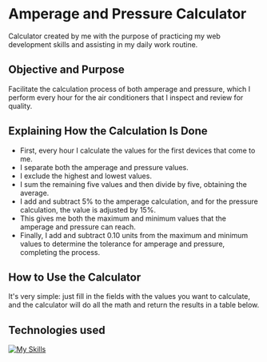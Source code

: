 # Amperage and Pressure Calculator
 Calculator created by me with the purpose of practicing my web development skills and assisting in my daily work routine.

 ## Objective and Purpose
 Facilitate the calculation process of both amperage and pressure, which I perform every hour for the air conditioners that I inspect and review for quality.

 ## Explaining How the Calculation Is Done
 - First, every hour I calculate the values for the first devices that come to me.
 - I separate both the amperage and pressure values.
 - I exclude the highest and lowest values.
 - I sum the remaining five values and then divide by five, obtaining the average.
 - I add and subtract 5% to the amperage calculation, and for the pressure calculation, the value is adjusted by 15%.
 - This gives me both the maximum and minimum values that the amperage and pressure can reach.
 - Finally, I add and subtract 0.10 units from the maximum and minimum values to determine the tolerance for amperage and pressure, completing the process.

 ## How to Use the Calculator
 It's very simple: just fill in the fields with the values you want to calculate, and the calculator will do all the math and return the results in a table below.

 ## Technologies used
[![My Skills](https://skillicons.dev/icons?i=js,html,css)](https://skillicons.dev)
